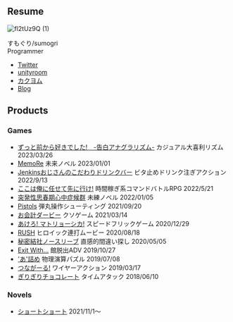 ## Resume
![fl2tUz9Q (1)](https://user-images.githubusercontent.com/12965248/149537083-ae444122-0b47-4401-9482-c2b3d7f64a4a.png)

すもぐり/sumogri  
Programmer  

- [Twitter](https://twitter.com/Sumoguri_Zero)
- [unityroom](https://unityroom.com/users/syq0mdbnfwxku1e253vr)
- [カクヨム](https://kakuyomu.jp/users/sumogri_zero/works)
- [Blog](http://sumogri.hatenablog.com/)

## Products

### Games

- [ずっと前から好きでした!　-告白アナグラリズム-](https://unityroom.com/games/zmsd) カジュアル大喜利リズム 2023/03/26
- [MemoRe](https://unityroom.com/games/memore) 未来ノベル 2023/01/01
- [Jenkinsおじさんのこだわりドリンクバー](https://unityroom.com/games/jenkins_drink) ビタ止めドリンク注ぎアクション 2022/9/13
- [ここは俺に任せて先に行け!](https://unityroom.com/games/komsik) 時間稼ぎ系コマンドバトルRPG 2022/5/21
- [突発性思春期心中症候群](https://unityroom.com/games/kokoro) 未練ノベル 2022/01/05 
- [Pistols](https://unityroom.com/games/pistols) 弾丸操作シューティング 2021/09/20 
- [お会計ダービー](https://unityroom.com/games/okaikey_derby) クソゲーム 2021/03/14 
- [あけろ! マトリョーシカ!](https://unityroom.com/games/pandora) スピードフリックゲーム 2020/12/29 
- [RUSH](https://unityroom.com/games/rush) ヒロイック連打ムービー 2020/08/18 
- [秘密結社ノースリーブ](https://unityroom.com/games/ss_nosleeve) 直感的間違い探し 2020/05/05  
- [Exit With...](https://unityroom.com/games/exitwith) 館脱出ADV  2019/10/27 
- ['あ'詰め](https://unityroom.com/games/pack_a) 物理演算パズル 2019/07/08
- [つながーる!](https://unityroom.com/games/linking_girl) ワイヤーアクション 2019/03/17
- [ぎりぎりチョコレート](https://unityroom.com/games/girigirichocolate) タイムアタック 2018/06/10

### Novels

- [ショートショート](https://kakuyomu.jp/works/16816700428838437793) 2021/11/1～ 
